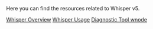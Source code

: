 Here you can find the resources related to Whisper v5.

[Whisper Overview](https://gist.github.com/gluk256/9812e59ed0481050350a11308ada4096)
[Whisper Usage](https://gist.github.com/gluk256/236415971c467e01094a7cf2705413f5)
[Diagnostic Tool wnode](https://gist.github.com/gluk256/4a8ce0d45a36fd60bf6c0a70825ea86a)